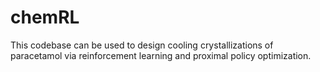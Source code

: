 # chemRL

This codebase can be used to design cooling crystallizations of paracetamol via reinforcement learning and proximal policy optimization.
